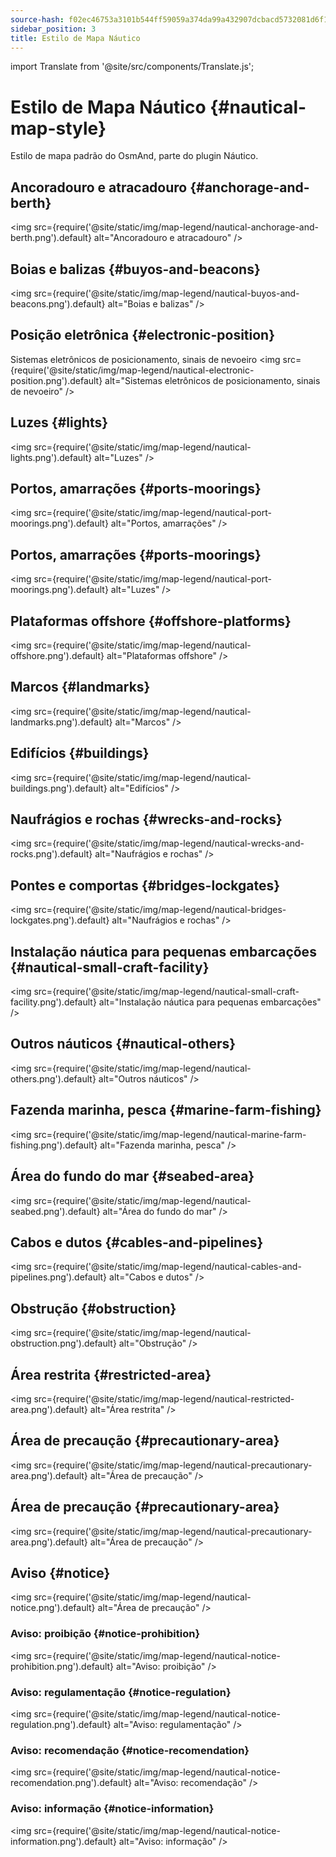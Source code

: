 ```yaml
---
source-hash: f02ec46753a3101b544ff59059a374da99a432907dcbacd5732081d6f1f151e5
sidebar_position: 3
title: Estilo de Mapa Náutico
---
```

import Translate from '@site/src/components/Translate.js';

# Estilo de Mapa Náutico {#nautical-map-style}
Estilo de mapa padrão do OsmAnd, parte do plugin Náutico.
<Translate android="yes" id="nautical_render_descr" />

## Ancoradouro e atracadouro {#anchorage-and-berth}
<img src={require('@site/static/img/map-legend/nautical-anchorage-and-berth.png').default} alt="Ancoradouro e atracadouro" />

## Boias e balizas {#buyos-and-beacons}
<img src={require('@site/static/img/map-legend/nautical-buyos-and-beacons.png').default} alt="Boias e balizas" />

## Posição eletrônica {#electronic-position}
Sistemas eletrônicos de posicionamento, sinais de nevoeiro
<img src={require('@site/static/img/map-legend/nautical-electronic-position.png').default} alt="Sistemas eletrônicos de posicionamento, sinais de nevoeiro" />

## Luzes {#lights}

<img src={require('@site/static/img/map-legend/nautical-lights.png').default} alt="Luzes" />

## Portos, amarrações {#ports-moorings}
<img src={require('@site/static/img/map-legend/nautical-port-moorings.png').default} alt="Portos, amarrações" />

## Portos, amarrações {#ports-moorings}
<img src={require('@site/static/img/map-legend/nautical-port-moorings.png').default} alt="Luzes" />

## Plataformas offshore {#offshore-platforms}
<img src={require('@site/static/img/map-legend/nautical-offshore.png').default} alt="Plataformas offshore" />

## Marcos {#landmarks}
<img src={require('@site/static/img/map-legend/nautical-landmarks.png').default} alt="Marcos" />

## Edifícios {#buildings}
<img src={require('@site/static/img/map-legend/nautical-buildings.png').default} alt="Edifícios" />

## Naufrágios e rochas {#wrecks-and-rocks}
<img src={require('@site/static/img/map-legend/nautical-wrecks-and-rocks.png').default} alt="Naufrágios e rochas" />

## Pontes e comportas {#bridges-lockgates}
<img src={require('@site/static/img/map-legend/nautical-bridges-lockgates.png').default} alt="Naufrágios e rochas" />


## Instalação náutica para pequenas embarcações {#nautical-small-craft-facility}
<img src={require('@site/static/img/map-legend/nautical-small-craft-facility.png').default} alt="Instalação náutica para pequenas embarcações" />

## Outros náuticos {#nautical-others}
<img src={require('@site/static/img/map-legend/nautical-others.png').default} alt="Outros náuticos" />

## Fazenda marinha, pesca {#marine-farm-fishing}
<img src={require('@site/static/img/map-legend/nautical-marine-farm-fishing.png').default} alt="Fazenda marinha, pesca" />

## Área do fundo do mar {#seabed-area}
<img src={require('@site/static/img/map-legend/nautical-seabed.png').default} alt="Área do fundo do mar" />


## Cabos e dutos {#cables-and-pipelines}
<img src={require('@site/static/img/map-legend/nautical-cables-and-pipelines.png').default} alt="Cabos e dutos" />


## Obstrução {#obstruction}
<img src={require('@site/static/img/map-legend/nautical-obstruction.png').default} alt="Obstrução" />


## Área restrita {#restricted-area}
<img src={require('@site/static/img/map-legend/nautical-restricted-area.png').default} alt="Área restrita" />

## Área de precaução {#precautionary-area}
<img src={require('@site/static/img/map-legend/nautical-precautionary-area.png').default} alt="Área de precaução" />

## Área de precaução {#precautionary-area}
<img src={require('@site/static/img/map-legend/nautical-precautionary-area.png').default} alt="Área de precaução" />

## Aviso {#notice}
<img src={require('@site/static/img/map-legend/nautical-notice.png').default} alt="Área de precaução" />

### Aviso: proibição {#notice-prohibition}
<img src={require('@site/static/img/map-legend/nautical-notice-prohibition.png').default} alt="Aviso: proibição" />

### Aviso: regulamentação {#notice-regulation}
<img src={require('@site/static/img/map-legend/nautical-notice-regulation.png').default} alt="Aviso: regulamentação" />

### Aviso: recomendação {#notice-recomendation}
<img src={require('@site/static/img/map-legend/nautical-notice-recomendation.png').default} alt="Aviso: recomendação" />

### Aviso: informação {#notice-information}
<img src={require('@site/static/img/map-legend/nautical-notice-information.png').default} alt="Aviso: informação" />